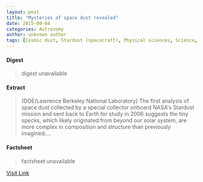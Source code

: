 ```yaml
---
layout: post
title: "Mysteries of space dust revealed"
date: 2015-09-04
categories: Astronomy
author: unknown author
tags: [Cosmic dust, Stardust (spacecraft), Physical sciences, Science, Outer space, Astronomy]
---
```



#### Digest
>digest unavailable

#### Extract
>(DOE/Lawrence Berkeley National Laboratory) The first analysis of space dust collected by a special collector onboard NASA's Stardust mission and sent back to Earth for study in 2006 suggests the tiny specks, which likely originated from beyond our solar system, are more complex in composition and structure than previously imagined....

#### Factsheet
>factsheet unavailable

[Visit Link](http://www.eurekalert.org/pub_releases/2014-08/dbnl-mos081314.php)


